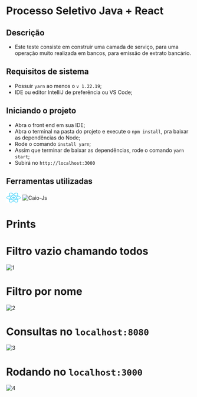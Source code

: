 # Processo Seletivo Java + React

## Descrição 

- Este teste consiste em construir uma camada de serviço, para uma operação muito realizada em bancos, para emissão de extrato bancário.

## Requisitos de sistema

- Possuir `yarn` ao menos o `v 1.22.19`;
- IDE ou editor IntelliJ de preferência ou VS Code;

## Iniciando o projeto

- Abra o front end em sua IDE;
- Abra o terminal na pasta do projeto e execute o `npm install`, pra baixar as dependências do Node;
- Rode o comando `install yarn`;
- Assim que terminar de baixar as dependências, rode o comando `yarn start`;
- Subirá no `http://localhost:3000`  
  
## Ferramentas utilizadas
<img align="center" alt="Caio-React" height="30" width="40" src="https://raw.githubusercontent.com/devicons/devicon/master/icons/react/react-original.svg"> <img align="center" alt="Caio-Js" height="30" width="40" src="https://cdn.jsdelivr.net/gh/devicons/devicon/icons/bootstrap/bootstrap-plain.svg">

# Prints

# Filtro vazio chamando todos
![1](https://github.com/Caio246/ps-java-react-back-end-caio-custodio/assets/83608987/9138082b-bede-42c4-9416-c7cc5ae58ca5)

# Filtro por nome
![2](https://github.com/Caio246/ps-java-react-back-end-caio-custodio/assets/83608987/791640e1-db1d-4400-9ebd-0956d2422c74)

# Consultas no `localhost:8080`
![3](https://github.com/Caio246/ps-java-react-back-end-caio-custodio/assets/83608987/6c4895e7-7dc3-41ff-b71e-77751ae94315)

# Rodando no `localhost:3000`
![4](https://github.com/Caio246/ps-java-react-front-end-caio-custodio/assets/83608987/c632466f-0315-44b6-8407-f420a8cc4247)

